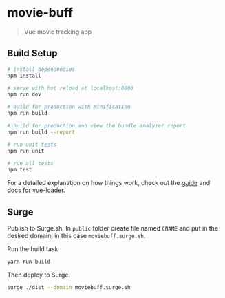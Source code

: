 # movie-buff

> Vue movie tracking app

## Build Setup

``` bash
# install dependencies
npm install

# serve with hot reload at localhost:8080
npm run dev

# build for production with minification
npm run build

# build for production and view the bundle analyzer report
npm run build --report

# run unit tests
npm run unit

# run all tests
npm test
```

For a detailed explanation on how things work, check out the [guide](http://vuejs-templates.github.io/webpack/) and [docs for vue-loader](http://vuejs.github.io/vue-loader).

## Surge
Publish to Surge.sh. In `public` folder create file named `CNAME` and put in the desired domain, in this case `moviebuff.surge.sh`.

Run the build task
``` bash
yarn run build
```

Then deploy to Surge.
``` bash
surge ./dist --domain moviebuff.surge.sh
```
